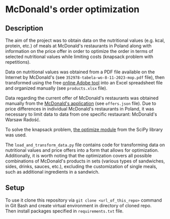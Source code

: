 # McDonald's order optimization


## Description

The aim of the project was to obtain data on the nutritional values 
(e.g. kcal, protein, etc.) of meals at McDonald's restaurants
in Poland along with information on the price offer in order 
to optimize the order in terms of selected nutritional values 
while limiting costs (knapsack problem with repetitions).

Data on nutritional values was obtained from a PDF file
available on the Internet by McDonald's (see `352978-tabela-wo-8-11-2023-mop.pdf` file),
then transformed using the free
[online Adobe tool](https://www.adobe.com/pl/acrobat/online/pdf-to-excel.html)
into an Excel spreadsheet file and organized manually (see `products.xlsx` file).

Data regarding the current offer of McDonald's restaurants was 
obtained manually from the
[McDonald's application](https://mcdonalds.pl/aplikacja-mobilna/)
(see `offers.json` file).
Due to price differences in individual McDonald's restaurants in Poland, it
was necessary to limit data to data from one specific restaurant: 
McDonald's Warsaw Radość.

To solve the knapsack problem,
[the optimize module](https://docs.scipy.org/doc/scipy/reference/optimize.html)
from the SciPy library was used.

The `load_and_transform_data.py` file contains code for transforming data on nutritional
values and price offers into a form that allows for optimization.
Additionally, it is worth noting that the optimization covers all
possible combinations of McDonald's products in sets (various types
of sandwiches, sides, drinks, sauces, etc.), excluding the 
customization of single meals, such as additional ingredients in a 
sandwich.


## Setup

To use it clone this repository via `git clone <url_of_this_repo>` command in Git Bash
and create virtual environment in directory of cloned repo.\
Then install packages specified in `requirements.txt` file.
